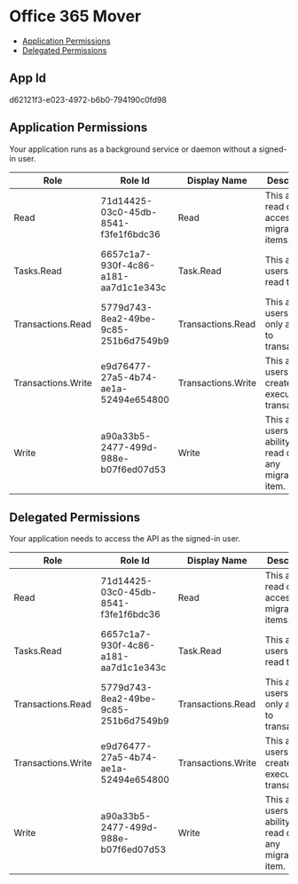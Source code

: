 # Office 365 Mover
- [Application Permissions](#application-permissions)
- [Delegated Permissions](#delegated-permissions)

## App Id
d62121f3-e023-4972-b6b0-794190c0fd98

## Application Permissions
Your application runs as a background service or daemon without a signed-in user.

| Role | Role Id | Display Name | Description |
|---|---|---|---|
| Read | 71d14425-03c0-45db-8541-f3fe1f6bdc36 | Read | This allows read only access to all migration items. |
| Tasks.Read | 6657c1a7-930f-4c86-a181-aa7d1c1e343c | Task.Read | This allows users to read tasks. |
| Transactions.Read | 5779d743-8ea2-49be-9c85-251b6d7549b9 | Transactions.Read | This allows users read only access to transactions. |
| Transactions.Write | e9d76477-27a5-4b74-ae1a-52494e654800 | Transactions.Write | This allows users to create and execute transactions. |
| Write | a90a33b5-2477-499d-988e-b07f6ed07d53 | Write | This allows users the ability to read or write any migration item. |

## Delegated Permissions
Your application needs to access the API as the signed-in user. 

| Role | Role Id | Display Name | Description |
|---|---|---|---|
| Read | 71d14425-03c0-45db-8541-f3fe1f6bdc36 | Read | This allows read only access to all migration items. |
| Tasks.Read | 6657c1a7-930f-4c86-a181-aa7d1c1e343c | Task.Read | This allows users to read tasks. |
| Transactions.Read | 5779d743-8ea2-49be-9c85-251b6d7549b9 | Transactions.Read | This allows users read only access to transactions. |
| Transactions.Write | e9d76477-27a5-4b74-ae1a-52494e654800 | Transactions.Write | This allows users to create and execute transactions. |
| Write | a90a33b5-2477-499d-988e-b07f6ed07d53 | Write | This allows users the ability to read or write any migration item. |

